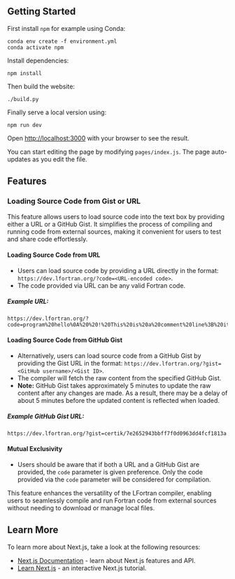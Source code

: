 ## Getting Started

First install `npm` for example using Conda:
```
conda env create -f environment.yml
conda activate npm
```
Install dependencies:
```
npm install
```

Then build the website:
```
./build.py
```

Finally serve a local version using:
```
npm run dev
```

Open [http://localhost:3000](http://localhost:3000) with your browser to see the result.

You can start editing the page by modifying `pages/index.js`. The page auto-updates as you edit the file.

## Features

### Loading Source Code from Gist or URL

This feature allows users to load source code into the text box by providing either a URL or a GitHub Gist. It simplifies the process of compiling and running code from external sources, making it convenient for users to test and share code effortlessly.

#### Loading Source Code from URL

- Users can load source code by providing a URL directly in the format: `https://dev.lfortran.org/?code=<URL-encoded code>`.
- The code provided via URL can be any valid Fortran code.

##### Example URL:
```
https://dev.lfortran.org/?code=program%20hello%0A%20%20!%20This%20is%20a%20comment%20line%3B%20it%20is%20ignored%20by%20the%20compiler%0A%20%20print%20*%2C%20%27Hello%2C%20World!%27%0Aend%20program%20hello%0A
```

#### Loading Source Code from GitHub Gist

- Alternatively, users can load source code from a GitHub Gist by providing the Gist URL in the format: `https://dev.lfortran.org/?gist=<GitHub username>/<Gist ID>`.
- The compiler will fetch the raw content from the specified GitHub Gist.
- **Note:** GitHub Gist takes approximately 5 minutes to update the raw content after any changes are made. As a result, there may be a delay of about 5 minutes before the updated content is reflected when loaded.

##### Example GitHub Gist URL:
```
https://dev.lfortran.org/?gist=certik/7e2652943bbff7f0d0963dd4fcf1813a
```

#### Mutual Exclusivity

- Users should be aware that if both a URL and a GitHub Gist are provided, the `code` parameter is given preference. Only the code provided via the `code` parameter will be considered for compilation.

This feature enhances the versatility of the LFortran compiler, enabling users to seamlessly compile and run Fortran code from external sources without needing to download or manage local files.


## Learn More

To learn more about Next.js, take a look at the following resources:

- [Next.js Documentation](https://nextjs.org/docs) - learn about Next.js features and API.
- [Learn Next.js](https://nextjs.org/learn) - an interactive Next.js tutorial.
